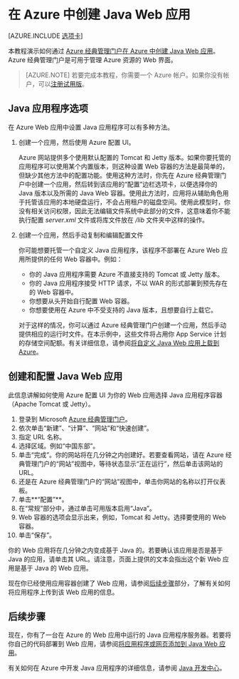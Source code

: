 <properties
	pageTitle="在 Azure 中创建 Java Web 应用 | Azure"
	description="本教程演示了如何将 Java Web 应用部署到 Azure 中。"
	services="app-service\web"
	documentationCenter="java"
	authors="rmcmurray"
	manager="wpickett"
	editor=""/>

<tags
	ms.service="app-service-web"
	ms.date="08/11/2016"
	wacn.date="09/30/2016"/>

# 在 Azure 中创建 Java Web 应用

[AZURE.INCLUDE [选项卡](../../includes/app-service-web-get-started-nav-tabs.md)]

本教程演示如何通过 [Azure 经典管理门户](https://manage.windowsazure.cn/)[在 Azure 中创建 Java Web 应用](/documentation/services/web-sites/)。Azure 经典管理门户是可用于管理 Azure 资源的 Web 界面。

> [AZURE.NOTE] 若要完成本教程，你需要一个 Azure 帐户。如果你没有帐户，可以[注册试用版]。
>

## Java 应用程序选项

在 Azure Web 应用中设置 Java 应用程序可以有多种方法。

1. 创建一个应用，然后使用 Azure 配置 UI。

	Azure 网站提供多个使用默认配置的 Tomcat 和 Jetty 版本。如果你要托管的应用程序可以使用某个内置版本，则这种设置 Web 容器的方法是最简单的，但缺少其他方法中的配置功能。使用这种方法时，你先在 Azure 经典管理门户中创建一个应用，然后转到该应用的“配置”边栏选项卡，以便选择你的 Java 版本以及所需的 Java Web 容器。使用此方法时，应用将从辅助角色用于托管该应用的本地硬盘运行，不会占用租户的磁盘空间。使用此模型时，你没有相关访问权限，因此无法编辑文件系统中此部分的文件，这意味着你不能执行配置 *server.xml* 文件或将库文件放在 */lib* 文件夹中这样的操作。
  
3. 创建一个应用，然后手动复制和编辑配置文件

	你可能想要托管一个自定义 Java 应用程序，该程序不部署在 Azure Web 应用所提供的任何 Web 容器中。例如：
	
	* 你的 Java 应用程序需要 Azure 不直接支持的 Tomcat 或 Jetty 版本。
	* 你的 Java 应用程序接受 HTTP 请求，不以 WAR 的形式部署到预先存在的 Web 容器中。
	* 你想要从头开始自行配置 Web 容器。 
	* 你想要使用在 Azure 中不受支持的 Java 版本，且想要自行上载它。

	对于这样的情况，你可以通过 Azure 经典管理门户创建一个应用，然后手动提供相应的运行时文件。在本示例中，这些文件将占用你 App Service 计划的存储空间配额。有关详细信息，请参阅[将自定义 Java Web 应用上载到 Azure](/documentation/articles/web-sites-java-custom-upload/)。

## <a name="portal"></a>创建和配置 Java Web 应用

此信息讲解如何使用 Azure 配置 UI 为你的 Web 应用选择 Java 应用程序容器（Apache Tomcat 或 Jetty）。

1. 登录到 Microsoft [Azure 经典管理门户](https://manage.windowsazure.cn/)。
2. 依次单击“新建”、“计算”、“网站”和“快速创建”。
3. 指定 URL 名称。
4. 选择区域。例如“中国东部”。
5. 单击“完成”。你的网站将在几分钟之内创建好。若要查看网站，请在 Azure 经典管理门户的“网站”视图中，等待状态显示“正在运行”，然后单击该网站的 URL。
6. 还是在 Azure 经典管理门户的“网站”视图中，单击你网站的名称以打开仪表板。
7. 单击**“配置”**。
8. 在“常规”部分中，通过单击可用版本启用“Java”。
9. Web 容器的选项会显示出来，例如，Tomcat 和 Jetty。选择要使用的 Web 容器。 
10. 单击“保存”。 

你的 Web 应用将在几分钟之内变成基于 Java 的。若要确认该应用是否是基于 Java 的应用，请单击其 URL。请注意，页面上提供的文本会指出这个新 Web 应用是基于 Java 的 Web 应用。

现在你已经使用应用容器创建了 Web 应用，请参阅[后续步骤](#next-steps)部分，了解有关如何将应用程序上传到该 Web 应用的信息。

## <a name="next-steps"></a>后续步骤

现在，你有了一台在 Azure 的 Web 应用中运行的 Java 应用程序服务器。若要将你自己的代码部署到 Web 应用，请参阅[将应用程序或网页添加到 Java Web 应用](/documentation/articles/web-sites-java-add-app/)。

有关如何在 Azure 中开发 Java 应用程序的详细信息，请参阅 [Java 开发中心](/develop/java/)。

<!-- URL List -->

[Add an application or webpage to your Java web app]: /documentation/articles/web-sites-java-add-app/
[Azure App Service plans overview]: /documentation/articles/azure-web-sites-web-hosting-plans-in-depth-overview/
[Azure Portal]: https://portal.azure.cn/
[activate your Visual Studio subscriber benefits]: /pricing/1rmb-trial/
[注册试用版]: /pricing/1rmb-trial/
[Try Azure Web App]: https://tryappservice.azure.com/
[web app in Azure]: /documentation/services/web-sites/
[Java Developer Center]: /develop/java/
[Using the Azure Portal to manage your Azure resources]: /documentation/articles/resource-group-portal/
[Upload a custom Java web app to Azure]: /documentation/articles/web-sites-java-custom-upload/

<!-- IMG List -->

[newwebapp]: ./media/web-sites-java-get-started/newwebapp.png
[newwebapp2]: ./media/web-sites-java-get-started/newwebapp2.png
[selectwebapp]: ./media/web-sites-java-get-started/selectwebapp.png
[versions]: ./media/web-sites-java-get-started/versions.png
[newmarketplace]: ./media/web-sites-java-get-started/newmarketplace.png
[webmobilejetty]: ./media/web-sites-java-get-started/webmobilejetty.png
[jettyblade]: ./media/web-sites-java-get-started/jettyblade.png
[jettyportalcreate2]: ./media/web-sites-java-get-started/jettyportalcreate2.png
[jettyurl]: ./media/web-sites-java-get-started/jettyurl.png
[tomcat]: ./media/web-sites-java-get-started/tomcat.png
[jetty]: ./media/web-sites-java-get-started/jetty.png

<!---HONumber=Mooncake_0627_2016-->
